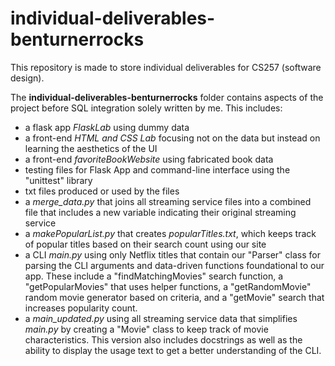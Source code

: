 # individual-deliverables-benturnerrocks

This repository is made to store individual deliverables for CS257 (software design).

The **individual-deliverables-benturnerrocks** folder contains aspects of the project before SQL integration solely written by me. This includes:
  - a flask app *FlaskLab* using dummy data
  - a front-end *HTML and CSS Lab* focusing not on the data but instead on learning the aesthetics of the UI
  - a front-end *favoriteBookWebsite* using fabricated book data
  - testing files for Flask App and command-line interface using the "unittest" library
  - txt files produced or used by the files
  - a *merge_data.py* that joins all streaming service files into a combined file that includes a new variable indicating their original streaming service
  - a *makePopularList.py* that creates *popularTitles.txt*, which keeps track of popular titles based on their search count using our site
  - a CLI *main.py* using only Netflix titles that contain our "Parser" class for parsing the CLI arguments and data-driven functions foundational to our app. These include a "findMatchingMovies" search function, a "getPopularMovies" that uses helper functions, a "getRandomMovie" random movie generator based on criteria, and a "getMovie" search that increases popularity count.
  - a *main_updated.py* using all streaming service data that simplifies *main.py* by creating a "Movie" class to keep track of movie characteristics. This version also includes docstrings as well as the ability to display the usage text to get a better understanding of the CLI.
